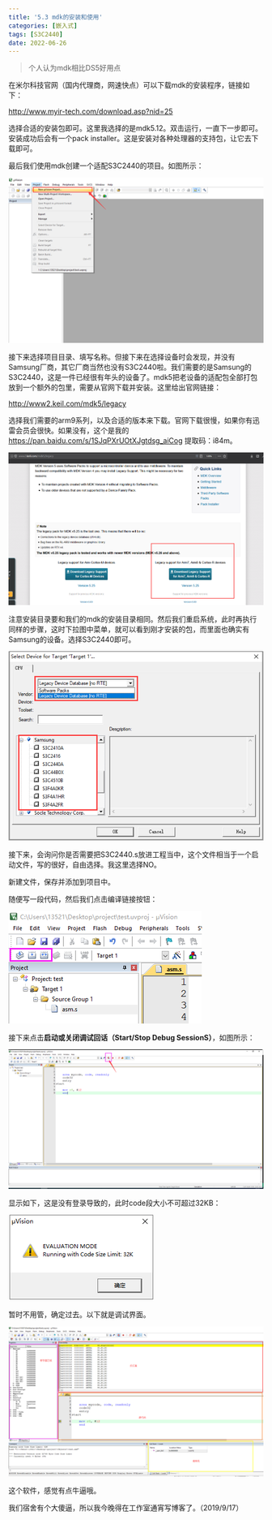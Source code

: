```yaml
---
title: '5.3 mdk的安装和使用'
categories: [嵌入式]
tags: [S3C2440]
date: 2022-06-26
---
```


> 个人认为mdk相比DS5好用点

在米尔科技官网（国内代理商，网速快点）可以下载mdk的安装程序，链接如下：

http://www.myir-tech.com/download.asp?nid=25

选择合适的安装包即可。这里我选择的是mdk5.12。双击运行，一直下一步即可。安装成功后会有一个pack installer。这是安装对各种处理器的支持包，让它去下载即可。

最后我们使用mdk创建一个适配S3C2440的项目。如图所示：

![mdk_new_project](pic/mdk_new_project.png)

接下来选择项目目录、填写名称。但接下来在选择设备时会发现，并没有Samsung厂商，其它厂商当然也没有S3C2440啦。我们需要的是Samsung的S3C2440，这是一件已经很有年头的设备了。mdk5把老设备的适配包全部打包放到一个额外的包里，需要从官网下载并安装。这里给出官网链接：

http://www2.keil.com/mdk5/legacy

选择我们需要的arm9系列，以及合适的版本来下载。官网下载很慢，如果你有迅雷会员会很快。如果没有，这个是我的 https://pan.baidu.com/s/1SJqPXrUOtXJgtdsg_aiCog  提取码：i84m。


![mdk_legacy](pic/mdk_legacy.png)

注意安装目录要和我们的mdk的安装目录相同。然后我们重启系统，此时再执行同样的步骤，这时下拉图中菜单，就可以看到刚才安装的包，而里面也确实有Samsung的设备。选择S3C2440即可。

![mdk_with_Samsung_pack](pic/mdk_with_Samsung.png)

接下来，会询问你是否需要把S3C2440.s放进工程当中，这个文件相当于一个启动文件，写的很好，自由选择。我这里选择NO。

新建文件，保存并添加到项目中。

随便写一段代码，然后我们点击编译链接按钮：

![mdk_cp_lk_btn](pic/mdk_cp_lk.png)

接下来点击**启动或关闭调试回话（Start/Stop Debug SessionS）**，如图所示：

![mdk_debug_button](pic/mdk_debug_button.png)

显示如下，这是没有登录导致的，此时code段大小不可超过32KB：

![mdk_no_login_warn](pic/mdk_no_login_warn.png)

暂时不用管，确定过去。以下就是调试界面。

![mdk_debug_session](pic/mdk_debug_session.png)

这个软件，感觉有点牛逼哦。


我们宿舍有个大傻逼，所以我今晚得在工作室通宵写博客了。（2019/9/17）